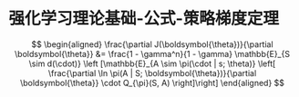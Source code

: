 # 强化学习理论基础-公式-策略梯度定理


$$
\begin{aligned}
  \frac{\partial J(\boldsymbol{\theta})}{\partial \boldsymbol{\theta}} &= \frac{1 - \gamma^n}{1 - \gamma} \mathbb{E}_{S \sim d(\cdot)} \left [\mathbb{E}_{A \sim \pi(\cdot | s; \theta)} \left[ \frac{\partial \ln \pi(A | S; \boldsymbol{\theta})}{\partial \boldsymbol{\theta}} \cdot Q_{\pi}(S, A) \right]\right]
\end{aligned}
$$
